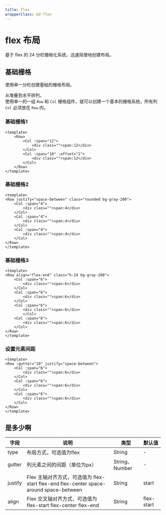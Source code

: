 ```yaml
---
title: Flex
wrapperClass: md-flex
---
```



# flex 布局

基于 flex 的 24 分栏栅格化系统，迅速简便地创建布局。

## 基础栅格

使用单一分栏创建基础的栅格布局。

从堆叠到水平排列。  
使用单一的一组 `Row` 和 `Col` 栅格组件，就可以创建一个基本的栅格系统，所有列 `Col` 必须放在 `Row` 内。


### 基础栅格1

```vue demo
<template>
    <Row>
        <Col :span="12">
            <div class="">span:12</div>
        </Col>
        <Col :span="10" :offset="2">
            <div class="">span:12</div>
        </Col>
    </Row>
</template>
```

### 基础栅格2
```vue demo
<template>
<Row justify="space-between" class="rounded bg-gray-200">
    <Col :span="4">
        <div class="">span:4</div>
    </Col>
    <Col :span="4">
        <div class="">span:4</div>
    </Col>
    <Col :span="4">
        <div class="">span:4</div>
    </Col>
</Row>
</template>
```

### 基础栅格3
```vue demo
<template>
<Row align="flex-end" class="h-24 bg-gray-200">
    <Col :span="6">
        <div class="">span:6</div>
    </Col>
    <Col :span="6">
        <div class="">span:6</div>
    </Col>
    <Col :span="6">
        <div class="">span:6</div>
        </Col>
    <Col :span="6">
        <div class="">span:6</div>
    </Col>
</Row>
</template>
```
### 设置元素间距

```vue demo
<template>
<Row :gutter="10" justify="space-between">
    <Col :span="6">
        <div class="">span:6</div>
    </Col>
    <Col :span="6">
        <div class="">span:6</div>
    </Col>
    <Col :span="6">
        <div class="">span:6</div>
    </Col>
</Row>
</template>
```

## 是多少啊
| 字段    | 说明                                                                                   | 类型           | 默认值     |
| ------- | -------------------------------------------------------------------------------------- | -------------- | ---------- |
| type    | 布局方式，可选值为flex                                                                 | String         | -          |
| gutter  | 列元素之间的间距（单位为px）                                                           | String、Number | -          |
| justify |  Flex 主轴对齐方式，可选值为 flex-start flex-end flex-center space-around space-between | String         | start      |
| align   | Flex 交叉轴对齐方式，可选值为 flex-start flex-center flex-end                          | String         | flex-start |
